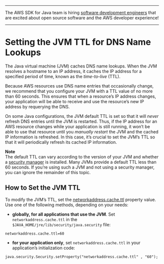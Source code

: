 --------

The AWS SDK for Java team is hiring [software development engineers](https://github.com/aws/aws-sdk-java-v2/issues/3156) that are excited about open source software and the AWS developer experience\!

--------

# Setting the JVM TTL for DNS Name Lookups<a name="java-dg-jvm-ttl"></a>

The Java virtual machine \(JVM\) caches DNS name lookups\. When the JVM resolves a hostname to an IP address, it caches the IP address for a specified period of time, known as the *time\-to\-live* \(TTL\)\.

Because AWS resources use DNS name entries that occasionally change, we recommend that you configure your JVM with a TTL value of no more than 60 seconds\. This ensures that when a resource’s IP address changes, your application will be able to receive and use the resource’s new IP address by requerying the DNS\.

On some Java configurations, the JVM default TTL is set so that it will *never* refresh DNS entries until the JVM is restarted\. Thus, if the IP address for an AWS resource changes while your application is still running, it won’t be able to use that resource until you *manually restart* the JVM and the cached IP information is refreshed\. In this case, it’s crucial to set the JVM’s TTL so that it will periodically refresh its cached IP information\.

**Note**  
The default TTL can vary according to the version of your JVM and whether a [security manager](http://docs.oracle.com/javase/tutorial/essential/environment/security.html) is installed\. Many JVMs provide a default TTL less than 60 seconds\. If you’re using such a JVM and not using a security manager, you can ignore the remainder of this topic\.

## How to Set the JVM TTL<a name="how-to-set-the-jvm-ttl"></a>

To modify the JVM’s TTL, set the [networkaddress\.cache\.ttl](http://docs.oracle.com/javase/7/docs/technotes/guides/net/properties.html) property value\. Use one of the following methods, depending on your needs:
+  **globally, for all applications that use the JVM**\. Set `networkaddress.cache.ttl` in the `$JAVA_HOME/jre/lib/security/java.security` file:

  ```
  networkaddress.cache.ttl=60
  ```
+  **for your application only**, set `networkaddress.cache.ttl` in your application’s initialization code:

  ```
  java.security.Security.setProperty("networkaddress.cache.ttl" , "60");
  ```